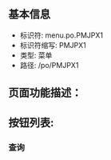 
## 基本信息

- 标识符: menu.po.PMJPX1
- 标识符缩写: PMJPX1
- 类型: 菜单
- 路径: /po/PMJPX1

## 页面功能描述：





## 按钮列表:


### 查询


